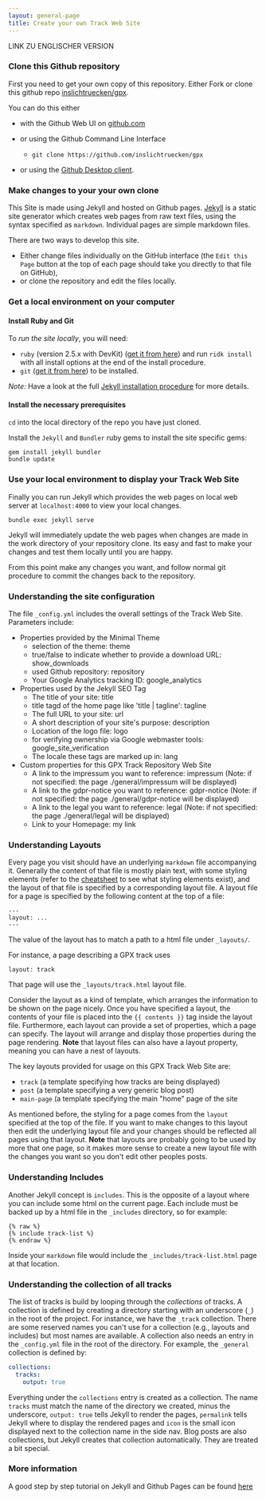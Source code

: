 ```yaml
---
layout: general-page
title: Create your own Track Web Site
---
```


LINK ZU ENGLISCHER VERSION

### Clone this Github repository

First you need to get your own copy of this repository.
Either Fork or clone this github repo [inslichtruecken/gpx](https://github.com/inslichtruecken/gpx).

You can do this either 

* with the Github Web UI on [github.com](https://github.com/inslichtruecken/gpx)

* or using the Github Command Line Interface
  * `git clone https://github.com/inslichtruecken/gpx`
  
* or using the [Github Desktop client](https://desktop.github.com/).


### Make changes to your your own clone

This Site is made using Jekyll and hosted on Github pages. 
[Jekyll](https://jekyllrb.com/) is a static site generator which creates web pages from raw text files, using the syntax specified as `markdown`. Individual pages are simple markdown files.

There are two ways to develop this site. 

* Either change files individually on the GitHub interface (the `Edit this Page` button at the top of each page should take you directly to that file on GitHub), 
* or clone the repository and edit the files locally.

### Get a local environment on your computer

#### Install Ruby and Git

To *run the site locally*, you will need:

* `ruby` (version 2.5.x with DevKit) ([get it from here](https://rubyinstaller.org/)) and run `ridk install` with all install options at the end of the install procedure.
* `git` ([get it from here](https://git-scm.com/downloads)) to be installed. 

*Note:* Have a look at the full [Jekyll installation procedure](https://jekyllrb.com/docs/installation/) for more details.


#### Install the necessary prerequisites

`cd` into the local directory of the repo you have just cloned.

Install the `Jekyll` and `Bundler` ruby gems to install the site specific gems:

```
gem install jekyll bundler
bundle update
```

### Use your local environment to display your Track Web Site

Finally you can run Jekyll which provides the web pages on local web server at `localhost:4000` to view your local changes.
```
bundle exec jekyll serve
```

Jekyll will immediately update the web pages when changes are made in the work directory of your repository clone. 
Its easy and fast to make your changes and test them locally until you are happy.

From this point make any changes you want, and follow normal git procedure to commit the changes back to the repository.

### Understanding the site configuration

The file `_config.yml` includes the overall settings of the Track Web Site.
Parameters include:

* Properties provided by the Minimal Theme
  * selection of the theme:                                    theme
  * true/false to indicate whether to provide a download URL:  show_downloads 
  * used Github repository:                                    repository
  * Your Google Analytics tracking ID:                         google_analytics
* Properties used by the Jekyll SEO Tag
  * The title of your site:                                    title              
  * title tagd of the home page like 'title | tagline':        tagline 
  * The full URL to your site:                                 url 
  * A short description of your site's purpose:                description
  * Location of the logo file:                                 logo
  * for verifying ownership via Google webmaster tools:        google_site_verification
  * The locale these tags are marked up in:                    lang 
* Custom properties for this GPX Track Repository Web Site
  * A link to the impressum you want to reference:             impressum (Note: if not specified: the page ./general/impressum will be displayed)
  * A link to the gdpr-notice you want to reference:           gdpr-notice (Note: if not specified: the page ./general/gdpr-notice will be displayed)
  * A link to the legal you want to reference:                 legal (Note: if not specified: the page ./general/legal will be displayed)
  * Link to your Homepage:                                     my link


### Understanding Layouts
Every page you visit should have an underlying `markdown` file accompanying it. Generally the content of that file is mostly plain text, with some styling elements (refer to the [cheatsheet](https://guides.github.com/pdfs/markdown-cheatsheet-online.pdf) to see what styling elements exist), and the layout of that file is specified by a corresponding layout file.
A layout file for a page is specified by the following content at the top of a file:

```
---
layout: ...
---
```

The value of the layout has to match a path to a html file under `_layouts/`. 


For instance, a page describing a GPX track uses
```
layout: track
```
That page will use the `_layouts/track.html` layout file. 

Consider the layout as a kind of template, which arranges the information to be shown on the page nicely. Once you have specified a layout, the contents of your file is placed into the `{{ contents }}` tag inside the layout file.
Furthermore, each layout can provide a set of properties, which a page can specify. The layout will arrange and display those properties during the page rendering.
 **Note** that layout files can also have a layout property, meaning you can have a nest of layouts.

The key layouts provided for usage on this GPX Track Web Site are:
* `track` (a template specifying how tracks are being displayed)
* `post` (a template specifying a very generic blog post)
* `main-page` (a template specifying the main "home" page of the site

As mentioned before, the styling for a page comes from the `layout` specified at the top of the file. If you want to make changes to this layout then edit the underlying layout file and your changes should be reflected all pages using that layout.
**Note** that layouts are probably going to be used by more that one page, so it makes more sense to create a new layout file with the changes you want so you don't edit other peoples posts.

### Understanding Includes
Another Jekyll concept is `includes`. This is the opposite of a layout where you can include some html on the current page. Each include must be backed up by a html file in the `_includes` directory, so for example:

```liquid
{% raw %}
{% include track-list %}
{% endraw %}
```

Inside your `markdown` file would include the `_includes/track-list.html` page at that location.

### Understanding the collection of all tracks
The list of tracks is build by looping through the *collections* of tracks.
A collection is defined by creating a directory starting with an underscore (`_`) in the root of the project. For instance, we have the `_track` collection. There are some reserved names you can't use for a collection (e.g., layouts and includes) but most names are available.
A collection also needs an entry in the `_config.yml` file in the root of the directory. For example, the `_general` collection is defined by:
```yaml
collections:
  tracks:
    output: true
```

Everything under the `collections` entry is created as a collection. The name `tracks` must match the name of the directory we created, minus the underscore, `output: true` tells Jekyll to render the pages, `permalink` tells Jekyll where to display the rendered pages and `icon` is the small icon displayed next to the collection name in the side nav.
Blog posts are also collections, but Jekyll creates that collection automatically. They are treated a bit special.

### More information


A good step by step tutorial on Jekyll and Github Pages can be found [here](https://jekyllrb.com/docs/step-by-step/01-setup/)





